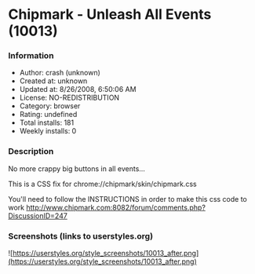 # Chipmark - Unleash All Events (10013)

### Information
- Author: crash (unknown)
- Created at: unknown
- Updated at: 8/26/2008, 6:50:06 AM
- License: NO-REDISTRIBUTION
- Category: browser
- Rating: undefined
- Total installs: 181
- Weekly installs: 0


### Description
No more crappy big buttons in all events...

This is a CSS fix for chrome://chipmark/skin/chipmark.css

You'll need to follow the INSTRUCTIONS in order to make this css code to work
http://www.chipmark.com:8082/forum/comments.php?DiscussionID=247


### Screenshots (links to userstyles.org)
![https://userstyles.org/style_screenshots/10013_after.png](https://userstyles.org/style_screenshots/10013_after.png)


